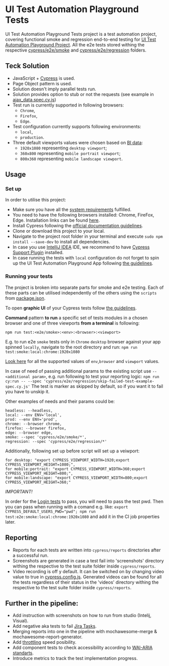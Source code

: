 # UI Test Automation Playground Tests

UI Test Automation Playground Tests project is a test automation project, covering functional smoke and regression
end-to-end testing
for [UI Test Automation Playground Project](https://github.com/inflectra/ui-test-automation-playground).
All the e2e tests stored withing the respective [cypress/e2e/smoke](cypress/e2e/smoke)
and [cypress/e2e/regression](cypress/e2e/regression) folders.

## Teck Solution

* JavaScript + [Cypress](https://docs.cypress.io/guides/overview/why-cypress) is used.
* Page Object pattern is used.
* Solution doesn't imply parallel tests run.
* Solution provides option to stub or not the requests (see example
  in [ajax_data.spec.cy.js](cypress/e2e/regression/ajax_data.spec.cy.js))
* Test run is currently supported in following browsers:
    * `Chrome`,
    * `Firefox`,
    * `Edge`.
* Test configuration currently supports following environments:
    * `local`,
    * `production`.
* Three default viewports values were chosen based
  on [BI data](https://gs.statcounter.com/screen-resolution-stats/all/europe):
    * `1920x1080` representing `desktop viewport`;
    * `360x800` representing `mobile portrait viewport`;
    * `800x360` representing `mobile landscape viewport`.

## Usage

### Set up

In order to utilise this project:

* Make sure you have all
  the [system requirements](https://docs.cypress.io/guides/getting-started/installing-cypress#System-requirements)
  fulfilled.
* You need to have the following browsers installed: Chrome, FireFox, Edge. Installation links can be
  found [here](https://docs.cypress.io/guides/guides/launching-browsers#Browsers).
* Install Cypress following
  the [official documentation guidelines](https://docs.cypress.io/guides/getting-started/installing-cypress#Installing).
* Clone or download this project to your local.
* Navigate to the project root folder in your terminal and execute `sudo npm install --save-dev` to install all dependencies.
* In case you use [IntelliJ IDEA](https://www.jetbrains.com/de-de/idea/download) IDE, we recommend to have [Cypress Support Plugin](https://plugins.jetbrains.com/plugin/13819-cypress-support) installed.
* In case running the tests with `local` configuration do not forget to spin up the UI Test Automation Playground App
  following [the guidelines](https://github.com/Inflectra/ui-test-automation-playground#usage).

### Running your tests

The project is broken into separate parts for smoke and e2e testing. Each of these parts can be utilised independently
of the others using the `scripts` from [package.json](package.json).

To open **graphic UI** of your Cypress tests
follow [the guidelines](https://docs.cypress.io/guides/getting-started/opening-the-app).

**Command** pattern **to run** a specific set of tests modules in a chosen browser and one of three viewports **from a
terminal** is following:

`npm run test:<e2e/smoke>:<env>:<browser>:<viewport>`

E.g. to run e2e `smoke` tests only in `Chrome` `desktop` browser against your app spinned `locally`, navigate to the
root directory and run:
`npm run test:smoke:local:chrome:1920x1080`

[Look here](##Teck-Solution) for all the supported values of `env`,`browser` and `viewport` values.

In case of need of passing additional params to the existing script use `-- <additional param>`, e.g. run following to
test your reporting logic:
`npm run cy:run -- --spec 'cypress/e2e/regression/skip-failed-test-example-spec.cy.js'`
The test is marker as skipped by default, so if you want it to fail you have to unskip it.

Other examples of needs and their params could be:
```
headless: --headless,
local: --env ENV='local',
prod: --env ENV='prod',
chrome: --browser chrome,
firefox: --browser firefox,
edge: --browser edge,
smoke: --spec 'cypress/e2e/smoke/*',
regression: --spec 'cypress/e2e/regression/*'
```

Additionally, following set up before script will set up a veiwport:

```
for desktop: "export CYPRESS_VIEWPORT_WIDTH=1920;export CYPRESS_VIEWPORT_HEIGHT=1080;",
for mobile:portrait: "export CYPRESS_VIEWPORT_WIDTH=360;export CYPRESS_VIEWPORT_HEIGHT=800;",
for mobile:landscape: "export CYPRESS_VIEWPORT_WIDTH=800;export CYPRESS_VIEWPORT_HEIGHT=360;"
```

*IMPORTANT!*

In order for the [Login tests](cy_1/cy_tests_1/cypress/e2e/regression/sample_app.spec.cy.js) to pass, you will need to pass the test pwd.
Then you can pass when running with a comand e.g. like: `export CYPRESS_DEFAULT_USERS_PWD="pwd"; npm run test:e2e:smoke:local:chrome:1920x1080` and add it in the CI job properties later.

## Reporting

* Reports for each tests are written into `cypress/reports` directories after a successful run.
* Screenshots are generated in case a test fail into 'screenshots' directory withing the respective to the test suite folder inside `cypress/reports`.
* Video recording is off y default. It can be switched on by changing video value to true in [cypress.config.js](cy_1/cy_tests_1/cypress.config.js). Generated videos can be found for all the tests regardless of their status in the 'videos' directory withing the respective to the test suite folder inside `cypress/reports`.

## Further in the pipeline:

* Add instruction with screenshots on how to run from studio (Intelij, Visual).
* Add negative aka tests to fail [Jira Tasks](https://cdn.vox-cdn.com/thumbor/6WUQ-FozHdnzwKN7t31bJWPbdxI=/0x0:900x500/1400x1050/filters:focal(450x250:451x251)/cdn.vox-cdn.com/uploads/chorus_asset/file/6438793/this-is-fine.jpg).
* Merging reports into one in the pipeline with mochawesome-merge & mochawesome-report-generator.
* Add [throttling](https://docs.cypress.io/faq/questions/using-cypress-faq#Can-I-throttle-network-speeds-using-Cypress) speed posibility.
* Add component tests to check accessibility according to [WAI-ARIA standarts](https://www.w3.org/TR/wai-aria-1.1).
* Introduce metrics to track the test implementation progress.
